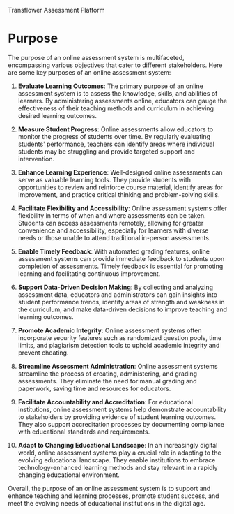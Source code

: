 Transflower Assessment Platform 

# Purpose

The purpose of an online assessment system is multifaceted, encompassing various objectives that cater to different stakeholders. Here are some key purposes of an online assessment system:

1. **Evaluate Learning Outcomes**: The primary purpose of an online assessment system is to assess the knowledge, skills, and abilities of learners. By administering assessments online, educators can gauge the effectiveness of their teaching methods and curriculum in achieving desired learning outcomes.

2. **Measure Student Progress**: Online assessments allow educators to monitor the progress of students over time. By regularly evaluating students' performance, teachers can identify areas where individual students may be struggling and provide targeted support and intervention.

3. **Enhance Learning Experience**: Well-designed online assessments can serve as valuable learning tools. They provide students with opportunities to review and reinforce course material, identify areas for improvement, and practice critical thinking and problem-solving skills.

4. **Facilitate Flexibility and Accessibility**: Online assessment systems offer flexibility in terms of when and where assessments can be taken. Students can access assessments remotely, allowing for greater convenience and accessibility, especially for learners with diverse needs or those unable to attend traditional in-person assessments.

5. **Enable Timely Feedback**: With automated grading features, online assessment systems can provide immediate feedback to students upon completion of assessments. Timely feedback is essential for promoting learning and facilitating continuous improvement.

6. **Support Data-Driven Decision Making**: By collecting and analyzing assessment data, educators and administrators can gain insights into student performance trends, identify areas of strength and weakness in the curriculum, and make data-driven decisions to improve teaching and learning outcomes.

7. **Promote Academic Integrity**: Online assessment systems often incorporate security features such as randomized question pools, time limits, and plagiarism detection tools to uphold academic integrity and prevent cheating.

8. **Streamline Assessment Administration**: Online assessment systems streamline the process of creating, administering, and grading assessments. They eliminate the need for manual grading and paperwork, saving time and resources for educators.

9. **Facilitate Accountability and Accreditation**: For educational institutions, online assessment systems help demonstrate accountability to stakeholders by providing evidence of student learning outcomes. They also support accreditation processes by documenting compliance with educational standards and requirements.

10. **Adapt to Changing Educational Landscape**: In an increasingly digital world, online assessment systems play a crucial role in adapting to the evolving educational landscape. They enable institutions to embrace technology-enhanced learning methods and stay relevant in a rapidly changing educational environment.

Overall, the purpose of an online assessment system is to support and enhance teaching and learning processes, promote student success, and meet the evolving needs of educational institutions in the digital age.